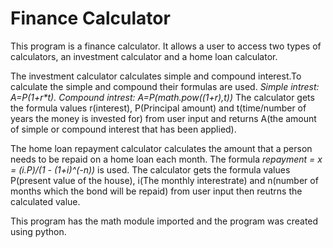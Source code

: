 # Finance Calculator

This program is a finance calculator. It allows a user to access two types of calculators, an investment calculator 
and a home loan calculator.

The investment calculator calculates simple and compound interest.To calculate the simple and compound their formulas
are used.
_Simple intrest: A=P(1+r*t).
Compound intrest: A=P(math.pow((1+r),t))_
The calculator gets the formula values r(interest), P(Principal amount) and t(time/number of years the money is 
invested for) from user input and returns A(the amount of simple or compound interest that has been applied).

The home loan repayment calculator calculates the amount that a person needs to be repaid on a home loan each month.
The formula _repayment = x = (i.P)/(1 - (1+i)^(-n))_ is used. The calculator gets the formula values P(present value 
of the house), i(The monthly interestrate) and n(number of months which the bond will be repaid) from user input then
reutrns the calculated value.

This program has the math module imported and the program was created using python.

